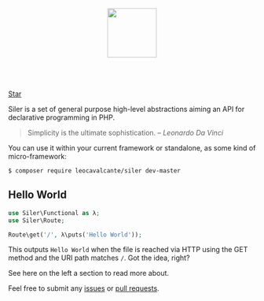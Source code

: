 <p align="center">
    <br><br><br><br>    
    <img src="https://raw.githubusercontent.com/leocavalcante/siler/master/si%CE%BBer.png" height="100"/>
    <br><br><br><br>
</p>

<!-- Place this tag where you want the button to render. -->
<a class="github-button" href="https://github.com/leocavalcante/siler" data-count-href="/leocavalcante/siler/stargazers" data-count-api="/repos/leocavalcante/siler#stargazers_count" data-count-aria-label="# stargazers on GitHub" aria-label="Star leocavalcante/siler on GitHub">Star</a>
<!-- Place this tag in your head or just before your close body tag. -->
<script async defer src="https://buttons.github.io/buttons.js"></script>

Siler is a set of general purpose high-level abstractions aiming an API for declarative programming in PHP.

> Simplicity is the ultimate sophistication. – <cite>Leonardo Da Vinci</cite>

You can use it within your current framework or standalone, as some kind of micro-framework:

```shell
$ composer require leocavalcante/siler dev-master
```

## Hello World

```php
use Siler\Functional as λ;
use Siler\Route;

Route\get('/', λ\puts('Hello World'));
```

This outputs `Hello World` when the file is reached via HTTP using the GET method and the URI path matches `/`. Got the idea, right?

See here on the left a section to read more about.

Feel free to submit any [issues](https://github.com/leocavalcante/siler/issues) or [pull requests](https://github.com/leocavalcante/siler/pulls).
